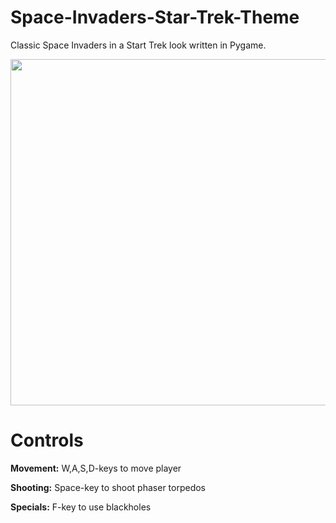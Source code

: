 # Space-Invaders-Star-Trek-Theme
Classic Space Invaders in a Start Trek look written in Pygame. 

<p align="center">
  <img width="600" height="554" src="https://github.com/Lucas749/Space-Invaders-Star-Trek-Theme/blob/master/misc/Space Invaders Star Trek Theme.gif">
</p>

# Controls
**Movement:** W,A,S,D-keys to move player

**Shooting:** Space-key to shoot phaser torpedos

**Specials:** F-key to use blackholes

